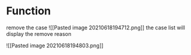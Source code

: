 # Function
remove the case
![[Pasted image 20210618194712.png]]
the case list will display the remove reason

![[Pasted image 20210618194803.png]]
